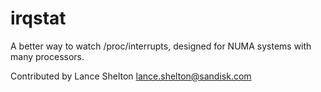 irqstat
=======

A better way to watch /proc/interrupts, designed for NUMA systems with many processors.

Contributed by Lance Shelton <lance.shelton@sandisk.com>

